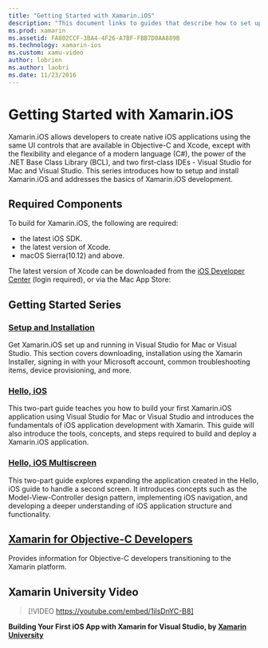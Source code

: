 ```yaml
---
title: "Getting Started with Xamarin.iOS"
description: "This document links to guides that describe how to set up Xamarin.iOS and how to build a first application, and provides information about Xamarin to Objective-C developers."
ms.prod: xamarin
ms.assetid: FA802CCF-3BA4-4F26-A7BF-FBB7D0AA889B
ms.technology: xamarin-ios
ms.custom: xamu-video
author: lobrien
ms.author: laobri
ms.date: 11/23/2016
---
```


# Getting Started with Xamarin.iOS

Xamarin.iOS allows developers to create native iOS applications using the same UI controls that are available in Objective-C and Xcode, except with the flexibility and elegance of a modern language (C#), the power of the .NET Base Class Library (BCL), and two first-class IDEs - Visual Studio for Mac and Visual Studio. This series introduces how to setup and install Xamarin.iOS and addresses the basics of Xamarin.iOS development.

## Required Components

To build for Xamarin.iOS, the following are required:

-	 the latest iOS SDK.
-	 the latest version of Xcode.
-	 macOS Sierra(10.12) and above.

The latest version of Xcode can be downloaded from the [iOS Developer Center](https://developer.apple.com/devcenter/ios/index.action#downloads) (login required), or via the Mac App Store:

## Getting Started Series

###  [Setup and Installation](~/ios/get-started/installation/index.md)

Get Xamarin.iOS set up and running in Visual Studio for Mac or Visual Studio. This section covers downloading, installation using the Xamarin Installer, signing in with your Microsoft account, common troubleshooting items, device provisioning, and more.

###  [Hello, iOS](~/ios/get-started/hello-ios/index.md)

This two-part guide teaches you how to build your first Xamarin.iOS application using Visual Studio for Mac or Visual Studio and introduces the fundamentals of iOS application development with Xamarin. This guide will also introduce the tools, concepts, and steps required to build and deploy a Xamarin.iOS application.

###  [Hello, iOS Multiscreen](~/ios/get-started/hello-ios-multiscreen/index.md)

This two-part guide explores expanding the application created in the Hello, iOS guide to handle a second screen. It introduces concepts such as the Model-View-Controller design pattern, implementing iOS navigation, and developing a deeper understanding of iOS application structure and functionality.

##  [Xamarin for Objective-C Developers](objective-c-developers/index.md)

Provides information for Objective-C developers transitioning to the Xamarin platform.

## Xamarin University Video

> [!VIDEO https://youtube.com/embed/1ilsDnYC-B8]

**Building Your First iOS App with Xamarin for Visual Studio, by [Xamarin University](https://university.xamarin.com)**